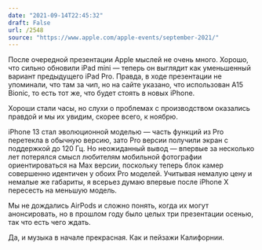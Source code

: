 ```yaml
---
date: "2021-09-14T22:45:32"
draft: False
url: /2548
source: "https://www.apple.com/apple-events/september-2021/"
---
```


После очередной презентации Apple мыслей не очень много. Хорошо, что сильно обновили iPad mini — теперь он выглядит как уменьшенный вариант предыдущего iPad Pro. Правда, в ходе презентации не упоминали, что там за чип, но на сайте указано, что использован A15 Bionic, то есть тот же, что будет стоять в новых iPhone. 

Хороши стали часы, но слухи о проблемах с производством оказались правдой и мы их увидим, скорее всего, к ноябрю. 

iPhone 13 стал эволюционной моделью — часть функций из Pro перетекла в обычную версию, зато Pro версии получили экран с поддержкой до 120 Гц. Но неожиданный вывод — впервые за несколько лет потерялся смысл любителям мобильной фотографии ориентироваться на Max версии, поскольку теперь блок камер совершенно идентичен у обоих Pro моделей. Учитывая немалую цену и немалые же габариты, я всерьез думаю впервые после iPhone X пересесть на меньшую модель. 

Мы не дождались AirPods и сложно понять, когда их могут анонсировать, но в прошлом году было целых три презентации осенью, так что есть чего ждать.

Да, и музыка в начале прекрасная. Как и пейзажи Калифорнии.
